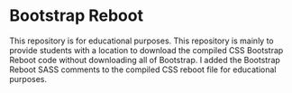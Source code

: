 # Bootstrap Reboot

This repository is for educational purposes. This repository is mainly to provide students with a location to download the compiled CSS Bootstrap Reboot code without downloading all of Bootstrap. I added the Bootstrap Reboot SASS comments to the compiled CSS reboot file for educational purposes.


